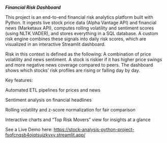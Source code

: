 _**Financial Risk Dashboard**_

This project is an end-to-end financial risk analytics platform built with Python. It ingests live stock price data (Alpha Vantage API) and financial news (Marketaux API), computes rolling volatility and sentiment scores (using NLTK VADER), and stores everything in a SQL database. A custom risk engine combines these signals into daily risk scores, which are visualized in an interactive Streamlit dashboard.

Risk in this context is defined as the following: A combination of price volatility and news sentiment. A stock is riskier if it has higher price swings and more negative news coverage compared to peers. The dashboard shows which stocks’ risk profiles are rising or falling day by day.

Key features:

Automated ETL pipelines for prices and news

Sentiment analysis on financial headlines

Rolling volatility and z-score normalization for fair comparison

Interactive charts and “Top Risk Movers” view for insights at a glance

See a Live Demo here: https://stock-analysis-python-project-fsqfcnqsb4ojqtsujzkyxy.streamlit.app/
